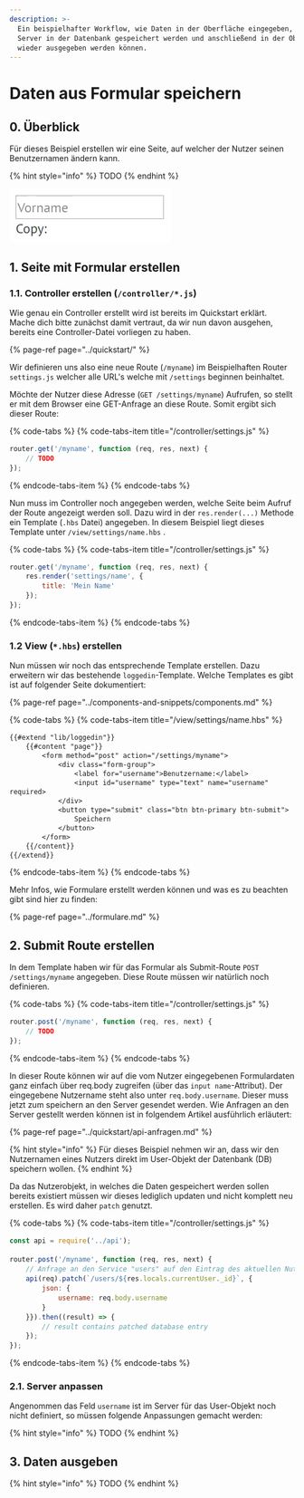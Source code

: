 ```yaml
---
description: >-
  Ein beispielhafter Workflow, wie Daten in der Oberfläche eingegeben, über den
  Server in der Datenbank gespeichert werden und anschließend in der Oberfläche
  wieder ausgegeben werden können.
---
```


# Daten aus Formular speichern

## 0. Überblick

Für dieses Beispiel erstellen wir eine Seite, auf welcher der Nutzer seinen Benutzernamen ändern kann.

{% hint style="info" %}
TODO
{% endhint %}

![TODO: replace image with page mockup](../.gitbook/assets/giphy-1.gif)

## 1. Seite mit Formular erstellen

### 1.1. Controller erstellen \(`/controller/*.js`\)

Wie genau ein Controller erstellt wird ist bereits im Quickstart erklärt. Mache dich bitte zunächst damit vertraut, da wir nun davon ausgehen, bereits eine Controller-Datei vorliegen zu haben.

{% page-ref page="../quickstart/" %}

Wir definieren uns also eine neue Route \(`/myname`\) im Beispielhaften Router `settings.js` welcher alle URL's welche mit `/settings` beginnen beinhaltet.

Möchte der Nutzer diese Adresse \(`GET /settings/myname`\) Aufrufen, so stellt er mit dem Browser eine GET-Anfrage an diese Route. Somit ergibt sich dieser Route:

{% code-tabs %}
{% code-tabs-item title="/controller/settings.js" %}
```javascript
router.get('/myname', function (req, res, next) {
    // TODO
});
```
{% endcode-tabs-item %}
{% endcode-tabs %}

Nun muss im Controller noch angegeben werden, welche Seite beim Aufruf der Route angezeigt werden soll. Dazu wird in der `res.render(...)` Methode ein Template \(`.hbs` Datei\) angegeben. In diesem Beispiel liegt dieses Template unter `/view/settings/name.hbs` . 

{% code-tabs %}
{% code-tabs-item title="/controller/settings.js" %}
```javascript
router.get('/myname', function (req, res, next) {
    res.render('settings/name', {
        title: 'Mein Name'
    });
});
```
{% endcode-tabs-item %}
{% endcode-tabs %}

### 1.2 View \(`*.hbs`\) erstellen

Nun müssen wir noch das entsprechende Template erstellen. Dazu erweitern wir das bestehende `loggedin`-Template. Welche Templates es gibt ist auf folgender Seite dokumentiert:

{% page-ref page="../components-and-snippets/components.md" %}

{% code-tabs %}
{% code-tabs-item title="/view/settings/name.hbs" %}
```markup
{{#extend "lib/loggedin"}}
    {{#content "page"}}
        <form method="post" action="/settings/myname">
            <div class="form-group">
                <label for="username">Benutzername:</label>
                <input id="username" type="text" name="username" required>
            </div>
            <button type="submit" class="btn btn-primary btn-submit">
                Speichern
            </button>
        </form>
    {{/content}}
{{/extend}}
```
{% endcode-tabs-item %}
{% endcode-tabs %}

Mehr Infos, wie Formulare erstellt werden können und was es zu beachten gibt sind hier zu finden:

{% page-ref page="../formulare.md" %}

## 2. Submit Route erstellen

In dem Template haben wir für das Formular als Submit-Route `POST /settings/myname` angegeben. Diese Route müssen wir natürlich noch definieren. 

{% code-tabs %}
{% code-tabs-item title="/controller/settings.js" %}
```javascript
router.post('/myname', function (req, res, next) {
    // TODO
});
```
{% endcode-tabs-item %}
{% endcode-tabs %}

In dieser Route können wir auf die vom Nutzer eingegebenen Formulardaten ganz einfach über req.body zugreifen \(über das `input name`-Attribut\). Der eingegebene Nutzername steht also unter `req.body.username`. Dieser muss jetzt zum speichern an den Server gesendet werden. Wie Anfragen an den Server gestellt werden können ist in folgendem Artikel ausführlich erläutert: 

{% page-ref page="../quickstart/api-anfragen.md" %}

{% hint style="info" %}
Für dieses Beispiel nehmen wir an, dass wir den Nutzernamen eines Nutzers direkt im User-Objekt der Datenbank \(DB\) speichern wollen.
{% endhint %}

Da das Nutzerobjekt, in welches die Daten gespeichert werden sollen bereits existiert müssen wir dieses lediglich updaten und nicht komplett neu erstellen. Es wird daher `patch` genutzt.

{% code-tabs %}
{% code-tabs-item title="/controller/settings.js" %}
```javascript
const api = require('../api');

router.post('/myname', function (req, res, next) {
    // Anfrage an den Service "users" auf den Eintrag des aktuellen Nutzers
    api(req).patch(`/users/${res.locals.currentUser._id}`, {
        json: {
            username: req.body.username
        }
    }}).then((result) => {
        // result contains patched database entry
    });
});
```
{% endcode-tabs-item %}
{% endcode-tabs %}

### 2.1. Server anpassen

Angenommen das Feld `username` ist im Server für das User-Objekt noch nicht definiert, so müssen folgende Anpassungen gemacht werden:

{% hint style="info" %}
TODO
{% endhint %}

## 3. Daten ausgeben



{% hint style="info" %}
TODO
{% endhint %}

